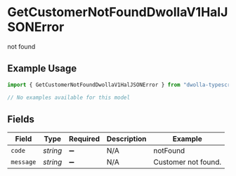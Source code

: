 # GetCustomerNotFoundDwollaV1HalJSONError

not found

## Example Usage

```typescript
import { GetCustomerNotFoundDwollaV1HalJSONError } from "dwolla-typescript/models/errors";

// No examples available for this model
```

## Fields

| Field               | Type                | Required            | Description         | Example             |
| ------------------- | ------------------- | ------------------- | ------------------- | ------------------- |
| `code`              | *string*            | :heavy_minus_sign:  | N/A                 | notFound            |
| `message`           | *string*            | :heavy_minus_sign:  | N/A                 | Customer not found. |